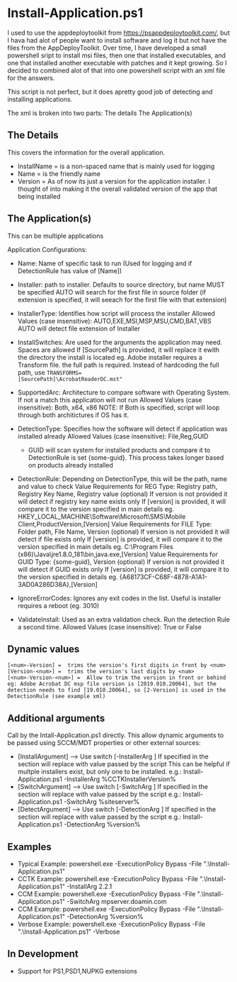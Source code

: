# Install-Application.ps1

I used to use the appdeploytoolkit from https://psappdeploytoolkit.com/, but I hava had alot of people want to install software and log it but not have the files from the AppDeployToolkit. Over time, I have developed a small powershell sript to install msi files, then one that installed executables, and one that installed another executable with patches and it kept growing. So I decided to combined alot of that into one powershell script with an xml file for the answers. 

This script is not perfect, but it does apretty good job of detecting and installing applications. 

The xml is broken into two parts: 
	The details
	The Application(s)
	
## The Details
This covers the information for the overall application. 
 - InstallName = is a non-spaced name that is mainly used for logging
 - Name = is the friendly name
 - Version = As of now its just a version for the application installer. I thought of into making it the overall validated version of
 the app that being installed
   

## The Application(s)
This can be multiple applications
	
Application Configurations:
 - Name: Name of specific task to run (Used for logging and if DetectionRule has value of [Name])
 - Installer: path to installer. Defaults to source directory, but name MUST be specified
 	AUTO will search for the first file in source folder (if extension is specified, it will seeach for the first file with that
	extension)
	
 - InstallerType: Identifies how script will process the installer
        Allowed Values (case insensitive): AUTO,EXE,MSI,MSP,MSU,CMD,BAT,VBS
        AUTO will detect file extension of Installer
	
 - InstallSwitches: Are used for the arguments the application may need. Spaces are allowed
	If [SourcePath] is provided, it will replace it ewith the directory the install is located
	eg. Adobe installer requires a Transform file. the full path is required. Instead of hardcoding the full path, use <code>TRANSFORMS=
	[SourcePath]\AcrobatReaderDC.mst"</code>
 - SupportedArc: Architecture to compare software with Operating System. If not a match this application will not run
	Allowed Values (case insensitive): Both, x64, x86
	NOTE: If Both is specified, script will loop through both architictures if OS has it. 
	
 - DetectionType: Specifies how the software will detect if application was installed already
	Allowed Values (case insensitive): File,Reg,GUID
	- GUID will scan system for installed products and compare it to DetectionRule is set {some-guid}. This process takes longer based on products already installed

 - DetectionRule: Depending on DetectionType, this will be the path, name and value to check
	Value Requirements for REG Type: Registry path, Registry Key Name, Registry value (optional)
		If version is not provided it will detect if registry key name exists only
		If [version] is provided, it will compare it to the version specified in main details
		eg. HKEY_LOCAL_MACHINE\Software\Microsoft\SMS\Mobile Client,ProductVersion,[Version]
	Value Requirements for FILE Type: Folder path, File Name, Version (optional)
		If version is not provided it will detect if file exists only
		If [version] is provided, it will compare it to the version specified in main details
		eg. C:\Program Files (x86)\Java\jre1.8.0_181\bin,java.exe,[Version]
	Value Requirements for GUID Type: {some-guid}, Version (optional)
		If version is not provided it will detect if GUID exists only
		If [version] is provided, it will compare it to the version specified in details
		eg. {A68173CF-C68F-4878-A1A1-3AD0A286D38A},[Version]

 - IgnoreErrorCodes: Ignores any exit codes in the list. Useful is installer requires a reboot (eg. 3010)	
	
 - ValidateInstall: Used as an extra validation check. Run the detection Rule a second time. 
		Allowed Values (case insensitive): True or False

## Dynamic values
	[<num>-Version] =  trims the version's first digits in front by <num>
	[Version-<num>] =  trims the version's last digits by <num>
	[<num>-Version-<num>] =  Allow to trim the version in front or behind
	eg: Adobe Acrobat DC msp file version is [2019.010.20064], but the detection needs to find [19.010.20064], so [2-Version] is used in the DetectionRule (see example xml)

## Additional arguments 
Call by the Intall-Application.ps1 directly. This allow dynamic arguments to be passed using SCCM/MDT properties or other external sources:
 - [InstallArgument] --> Use switch [-InstallerArg <value>] 
 	If specified in the <Installer> section will replace with value passed by the script
				This can be helpful if multple installers exist, but only one to be installed. 
				e.g.: Install-Application.ps1 -InstallerArg %CCTKInstallerVersion%
 - [SwitchArgument] --> Use switch [-SwitchArg <value>] 
	If specified in the <InstallSwitches> section will replace with value passed by the script
				e.g.: Install-Application.ps1 -SwitchArg %siteserver%
 - [DetectArgument] --> Use switch [-DetectionArg <value>] 
	If specified in the <DetectionRule> section will replace with value passed by the script
				e.g.: Install-Application.ps1 -DetectionArg %version%
				
## Examples
 - Typical Example: powershell.exe -ExecutionPolicy Bypass -File ".\Install-Application.ps1"
 - CCTK Example: powershell.exe -ExecutionPolicy Bypass -File ".\Install-Application.ps1" -InstallArg 2.2.1
 - CCM Example: powershell.exe -ExecutionPolicy Bypass -File ".\Install-Application.ps1" -SwitchArg mpserver.doamin.com
 - CCM Example: powershell.exe -ExecutionPolicy Bypass -File ".\Install-Application.ps1" -DetectionArg %version%
 - Verbose Example: powershell.exe -ExecutionPolicy Bypass -File ".\Install-Application.ps1" -Verbose
 
## In Development
 - Support for PS1,PSD1,NUPKG extensions
